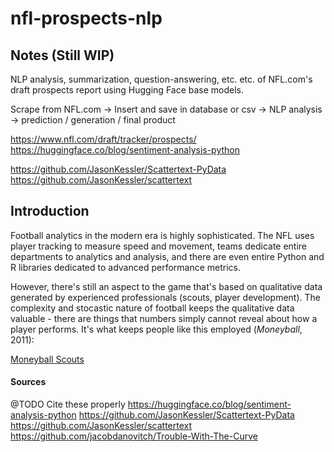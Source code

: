 # nfl-prospects-nlp

## Notes (Still WIP)
NLP analysis, summarization, question-answering, etc. etc. of NFL.com's draft prospects report using Hugging Face base models.

Scrape from NFL.com -> Insert and save in database or csv -> NLP analysis -> prediction / generation / final product

https://www.nfl.com/draft/tracker/prospects/
https://huggingface.co/blog/sentiment-analysis-python

https://github.com/JasonKessler/Scattertext-PyData
https://github.com/JasonKessler/scattertext

## Introduction
Football analytics in the modern era is highly sophisticated. The NFL uses player tracking to measure speed and movement, teams dedicate entire departments to analytics and analysis, and there are even entire Python and R libraries dedicated to advanced performance metrics. 

However, there's still an aspect to the game that's based on qualitative data generated by experienced professionals (scouts, player development). The complexity and stocastic nature of football keeps the qualitative data valuable - there are things that numbers simply cannot reveal about how a player performs. It's what keeps people like this employed (*Moneyball*, 2011):

[Moneyball Scouts](images/moneyballscouts.jpg "Moneyball, 2011")


#### Sources
@TODO
Cite these properly
https://huggingface.co/blog/sentiment-analysis-python
https://github.com/JasonKessler/Scattertext-PyData
https://github.com/JasonKessler/scattertext
https://github.com/jacobdanovitch/Trouble-With-The-Curve
